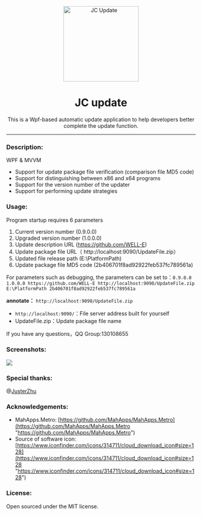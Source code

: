 <div align="center">
   <a href="https://github.com/WELL-E/AutoUpdater">
     <img alt="JC Update" width="200" heigth="200" src="https://raw.githubusercontent.com/WELL-E/AutoUpdater/master/img/jc_update_new.png"></img>
   </a>
  <h1>JC update</h1>
 <p>
    This is a Wpf-based automatic update application to help developers better complete the update function.
  </p>
</div>


---------------

### Description:

WPF & MVVM

- Support for update package file verification (comparison file MD5 code) 
- Support for distinguishing between x86 and x64 programs
- Support for the version number of the updater
- Support for performing update strategies

### Usage:

Program startup requires 6 parameters

1. Current version number (0.9.0.0)
2. Upgraded version number (1.0.0.0)
3. Update description URL (https://github.com/WELL-E)
4. Update package file URL（ http://localhost:9090/UpdateFile.zip）
5. Updated file release path (E:\PlatformPath)
6. Update package file MD5 code (2b406701f8ad92922feb537fc789561a)

For parameters such as debugging, the parameters can be set to：`0.9.0.0 1.0.0.0 https://github.com/WELL-E http://localhost:9090/UpdateFile.zip E:\PlatformPath 2b406701f8ad92922feb537fc789561a`

**annotate：** `http://localhost:9090/UpdateFile.zip`

- `http://localhost:9090/`：File server address built for yourself
- UpdateFile.zip：Update package file name

If you have any questions，QQ Group:130108655

### Screenshots:

![](http://i.imgur.com/oWcbNhb.png)

### Special thanks:
@[JusterZhu](https://github.com/JusterZhu)

### Acknowledgements:

- MahApps.Metro: [https://github.com/MahApps/MahApps.Metro](https://github.com/MahApps/MahApps.Metro "https://github.com/MahApps/MahApps.Metro")
- Source of software icon: [https://www.iconfinder.com/icons/314711/cloud_download_icon#size=128](https://www.iconfinder.com/icons/314711/cloud_download_icon#size=128 "https://www.iconfinder.com/icons/314711/cloud_download_icon#size=128")

### License:

Open sourced under the MIT license.

